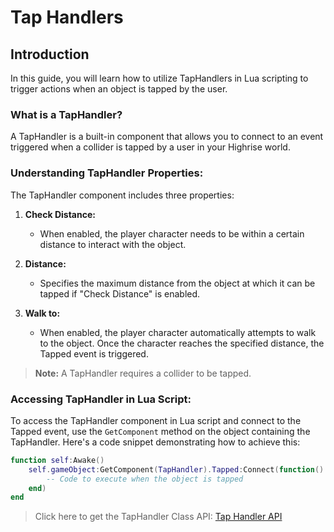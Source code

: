 # Tap Handlers

## Introduction
In this guide, you will learn how to utilize TapHandlers in Lua scripting to trigger actions when an object is tapped by the user.

### What is a TapHandler?
A TapHandler is a built-in component that allows you to connect to an event triggered when a collider is tapped by a user in your Highrise world.

### Understanding TapHandler Properties:
The TapHandler component includes three properties:

1. **Check Distance:**
   - When enabled, the player character needs to be within a certain distance to interact with the object.
   
2. **Distance:**
   - Specifies the maximum distance from the object at which it can be tapped if "Check Distance" is enabled.
   
3. **Walk to:**
   - When enabled, the player character automatically attempts to walk to the object. Once the character reaches the specified distance, the Tapped event is triggered.

> **Note:** A TapHandler requires a collider to be tapped.

### Accessing TapHandler in Lua Script:
To access the TapHandler component in Lua script and connect to the Tapped event, use the `GetComponent` method on the object containing the TapHandler. Here's a code snippet demonstrating how to achieve this:

```lua
function self:Awake()
    self.gameObject:GetComponent(TapHandler).Tapped:Connect(function() 
        -- Code to execute when the object is tapped
    end)
end
```

> Click here to get the TapHandler Class API:
> [Tap Handler API](https://create.highrise.game/learn/studio-api/classes/TapHandler)
